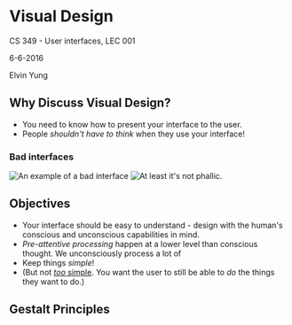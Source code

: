# Visual Design

CS 349 - User interfaces, LEC 001

6-6-2016

Elvin Yung

## Why Discuss Visual Design?
* You need to know how to present your interface to the user.
* People *shouldn't have to think* when they use your interface!

### Bad interfaces
![An example of a bad interface](https://diyivorytower.files.wordpress.com/2011/01/2011_01_12-bulk-rename-utility.jpg)
![At least it's not phallic.](http://www.piedpiper.com/app/themes/pied-piper/dist/images/interface_large.jpg)

## Objectives
* Your interface should be easy to  understand - design with the human's conscious and unconscious capabilities in mind.
* *Pre-attentive processing* happen at a lower level than conscious thought. We unconsciously process a lot of
* Keep things *simple*!
* (But not [*too* simple](http://rhymeswithorange.com/comics/may-23-2013/). You want the user to still be able to *do* the things they want to do.)

## Gestalt Principles
